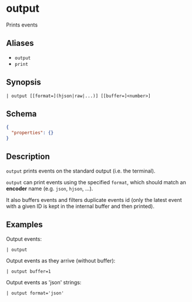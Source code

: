 # output

Prints events
## Aliases

* `output`
* `print`

## Synopsis

```shell
| output [[format=](hjson|raw|...)] [[buffer=]<number>]
```

## Schema

```json
{
  "properties": {}
}
```


## Description

`output` prints events on the standard output (i.e. the terminal).

`output` can print events using the specified `format`, which should match
an **encoder** name (e.g. `json`, `hjson`, ...).

It also buffers events and filters duplicate events id (only the latest event
with a given ID is kept in the internal buffer and then printed).


## Examples


Output events:

```
| output
```

Output events as they arrive (without buffer):

```
| output buffer=1
```

Output events as 'json' strings:

```
| output format='json'
```

